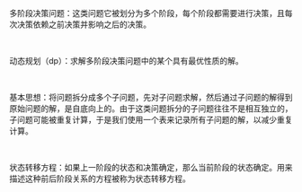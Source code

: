 多阶段决策问题：这类问题它被划分为多个阶段，每个阶段都需要进行决策，且每次决策依赖之前决策并影响之后的决策。

<br>

动态规划（dp）：求解多阶段决策问题中的某个具有最优性质的解。

<br>

基本思想：将问题拆分成多个子问题，先对子问题求解，然后通过子问题的解得到原始问题的解，是自底向上的。由于这类问题拆分的子问题往往不是相互独立的，子问题可能被重复计算，于是我们使用一个表来记录所有子问题的解，以减少重复计算。

<br>

状态转移方程：如果上一阶段的状态和决策确定，那么当前阶段的状态确定。用来描述这种前后阶段关系的方程被称为状态转移方程。
